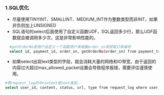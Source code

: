 
### 1.SQL优化
* 尽量使用TINYINT、SMALLINT、MEDIUM_INT作为整数类型而非INT，如果非负则加上UNSIGNED
* SQL语句的select后面使用了自定义函数UDF，SQL返回多少行，那么UDF函数就会被调用多少次，这是非常影响性能的。
```bash
  #getOrderNo是用户自定义一个函数用户来根据order_sn来获取订单编号
  select id, payment_id, order_sn, getOrderNo(order_sn) from payment_transaction where status = 1 and create_time between '2020-10-01 10:00:00' and '2020-10-02 10:00:00';
```
* 如果select出现text类型的字段，就会消耗大量的网络和IO带宽，由于返回的内容过大超过max_allowed_packet设置会导致程序报错，需要评估谨慎使用。
```bash
#表request_log的中content是text类型。
select user_id, content, status, url, type from request_log where user_id = 32121;
```
